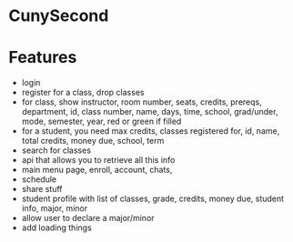 # CunySecond

# Features
<ul>
    <li>login</li>
    <li>register for a class, drop classes</li>
    <li>for class, show instructor, room number, seats, credits, prereqs, department, id, class number, name, days, time, school, grad/under, mode, semester, year, red or green if filled</li>
    <li>for a student, you need max credits, classes registered for, id, name, total credits, money due, school, term</li>
    <li>search for classes</li>
    <li>api that allows you to retrieve all this info</li>
    <li>main menu page, enroll, account, chats, </li>
    <li>schedule</li>
    <li>share stuff</li>
    <li>student profile with list of classes, grade, credits, money due, student info, major, minor</li>
    <li>allow user to declare a major/minor</li>
    <li>add loading things </li>
</ul>

